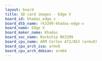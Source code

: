 ```yaml
---
layout: board
title: SD card images - Edge V
board_id: khadas_edge_v
board_dtb_name: rk3399-khadas-edge-v
board_name: Edge V
board_maker_name: Khadas
board_soc_name: Rockchip RK3399
board_cpu_name: ARM Cortex A72/A53 (armv8)
board_cpu_arch_isa: armv8
board_cpu_arch_debian: arm64
---
```

